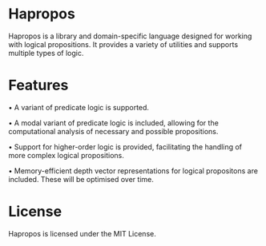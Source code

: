 # Hapropos

Hapropos is a library and domain-specific language designed for working with logical propositions. It provides a variety of utilities and supports multiple types of logic.

# Features

•	A variant of predicate logic is supported. 

•	A modal variant of predicate logic is included, allowing for the computational analysis of necessary and possible propositions.

•	Support for higher-order logic is provided, facilitating the handling of more complex logical propositions.

•	Memory-efficient depth vector representations for logical propositons are included. These will be optimised over time.

# License

Hapropos is licensed under the MIT License.

